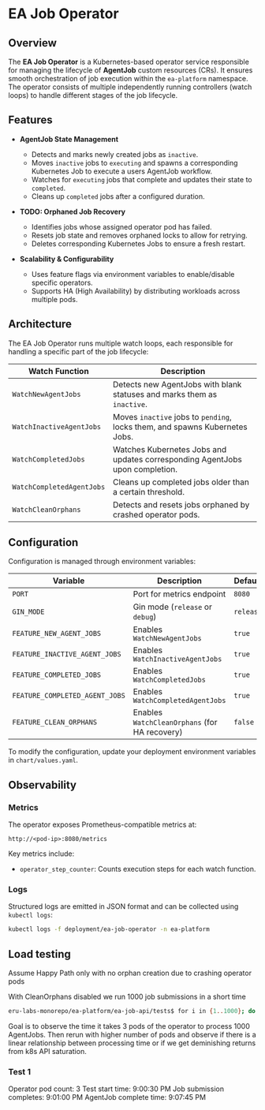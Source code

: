 # EA Job Operator

## Overview
The **EA Job Operator** is a Kubernetes-based operator service responsible for managing the lifecycle of **AgentJob** custom resources (CRs). It ensures smooth orchestration of job execution within the `ea-platform` namespace. The operator consists of multiple independently running controllers (watch loops) to handle different stages of the job lifecycle.

## Features
- **AgentJob State Management**
  - Detects and marks newly created jobs as `inactive`.
  - Moves `inactive` jobs to `executing` and spawns a corresponding Kubernetes Job to execute a users AgentJob workflow.
  - Watches for `executing` jobs that complete and updates their state to `completed`.
  - Cleans up `completed` jobs after a configured duration.
  
- **TODO: Orphaned Job Recovery**
  - Identifies jobs whose assigned operator pod has failed.
  - Resets job state and removes orphaned locks to allow for retrying.
  - Deletes corresponding Kubernetes Jobs to ensure a fresh restart.

- **Scalability & Configurability**
  - Uses feature flags via environment variables to enable/disable specific operators.
  - Supports HA (High Availability) by distributing workloads across multiple pods.

## Architecture
The EA Job Operator runs multiple watch loops, each responsible for handling a specific part of the job lifecycle:

| Watch Function | Description |
|---------------|-------------|
| `WatchNewAgentJobs` | Detects new AgentJobs with blank statuses and marks them as `inactive`. |
| `WatchInactiveAgentJobs` | Moves `inactive` jobs to `pending`, locks them, and spawns Kubernetes Jobs. |
| `WatchCompletedJobs` | Watches Kubernetes Jobs and updates corresponding AgentJobs upon completion. |
| `WatchCompletedAgentJobs` | Cleans up completed jobs older than a certain threshold. |
| `WatchCleanOrphans` | Detects and resets jobs orphaned by crashed operator pods. |


## Configuration
Configuration is managed through environment variables:

| Variable | Description | Default |
|----------|-------------|---------|
| `PORT` | Port for metrics endpoint | `8080` |
| `GIN_MODE` | Gin mode (`release` or `debug`) | `release` |
| `FEATURE_NEW_AGENT_JOBS` | Enables `WatchNewAgentJobs` | `true` |
| `FEATURE_INACTIVE_AGENT_JOBS` | Enables `WatchInactiveAgentJobs` | `true` |
| `FEATURE_COMPLETED_JOBS` | Enables `WatchCompletedJobs` | `true` |
| `FEATURE_COMPLETED_AGENT_JOBS` | Enables `WatchCompletedAgentJobs` | `true` |
| `FEATURE_CLEAN_ORPHANS` | Enables `WatchCleanOrphans` (for HA recovery) | `false` |

To modify the configuration, update your deployment environment variables in `chart/values.yaml`.

## Observability
### Metrics
The operator exposes Prometheus-compatible metrics at:
```
http://<pod-ip>:8080/metrics
```
Key metrics include:
- `operator_step_counter`: Counts execution steps for each watch function.


### Logs
Structured logs are emitted in JSON format and can be collected using `kubectl logs`:
```sh
kubectl logs -f deployment/ea-job-operator -n ea-platform
```


## Load testing
Assume Happy Path only with no orphan creation due to crashing operator pods

With CleanOrphans disabled we run 1000 job submissions in a short time

```bash
eru-labs-monorepo/ea-platform/ea-job-api/tests$ for i in {1..1000}; do ./smoke/create-job.sh; done
```

Goal is to observe the time it takes 3 pods of the operator to process 1000 AgentJobs. Then rerun with higher number of pods and observe if there is a linear relationship between processing time or if we get deminishing returns from k8s API saturation. 

### Test 1
Operator pod count: 3
Test start time: 9:00:30 PM 
Job submission completes: 9:01:00 PM
AgentJob complete time: 9:07:45 PM

